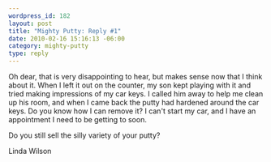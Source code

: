 ```yaml
--- 
wordpress_id: 182
layout: post
title: "Mighty Putty: Reply #1"
date: 2010-02-16 15:16:13 -06:00
category: mighty-putty
type: reply
---
```

Oh dear, that is very disappointing to hear, but makes sense now that I think about it.  When I left it out on the counter, my son kept playing with it and tried making impressions of my car keys. I called him away to help me clean up his room, and when I came back the putty had hardened around the car keys.  Do you know how I can remove it?  I can't start my car, and I have an appointment I need to be getting to soon.

Do you still sell the silly variety of your putty?

Linda Wilson
